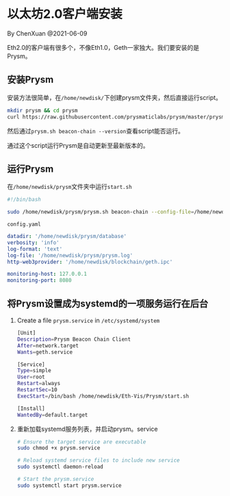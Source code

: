 # 以太坊2.0客户端安装

By ChenXuan @2021-06-09

Eth2.0的客户端有很多个，不像Eth1.0，Geth一家独大。我们要安装的是Prysm。

## 安装Prysm

安装方法很简单，在`/home/newdisk/`下创建prysm文件夹，然后直接运行script。

```` bash
mkdir prysm && cd prysm
curl https://raw.githubusercontent.com/prysmaticlabs/prysm/master/prysm.sh --output prysm.sh && chmod +x prysm.sh
````

然后通过`prysm.sh beacon-chain --version`查看script能否运行。

通过这个script运行Prysm是自动更新至最新版本的。

## 运行Prysm

在`/home/newdisk/prysm`文件夹中运行`start.sh` 

````bash
#!/bin/bash

sudo /home/newdisk/prysm/prysm.sh beacon-chain --config-file=/home/newdisk/prysm/config.yaml
````

`config.yaml`

````yaml
datadir: '/home/newdisk/prysm/database'
verbosity: 'info'
log-format: 'text'
log-file: '/home/newdisk/prysm/prysm.log'
http-web3provider: '/home/newdisk/blockchain/geth.ipc'

monitoring-host: 127.0.0.1
monitoring-port: 8080
````
## 将Prysm设置成为systemd的一项服务运行在后台

1. Create a file `prysm.service` in `/etc/systemd/system`

   ````bash
   [Unit]
   Description=Prysm Beacon Chain Client
   After=network.target
   Wants=geth.service

   [Service]
   Type=simple
   User=root
   Restart=always
   RestartSec=10
   ExecStart=/bin/bash /home/newdisk/Eth-Vis/Prysm/start.sh

   [Install]
   WantedBy=default.target
   ````
2. 重新加载systemd服务列表，并启动prysm。service
   ````bash
   # Ensure the target service are executable
   sudo chmod +x prysm.service
   
   # Reload systemd service files to include new service
   sudo systemctl daemon-reload
   
   # Start the prysm.service
   sudo systemctl start prysm.service
